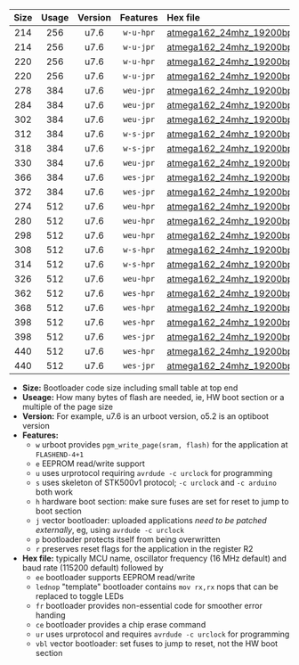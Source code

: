 |Size|Usage|Version|Features|Hex file|
|:-:|:-:|:-:|:-:|:--|
|214|256|u7.6|`w-u-hpr`|[atmega162_24mhz_19200bps_ur.hex](https://raw.githubusercontent.com/stefanrueger/urboot/main//atmega162_24mhz_19200bps_ur.hex)|
|214|256|u7.6|`w-u-jpr`|[atmega162_24mhz_19200bps_ur_vbl.hex](https://raw.githubusercontent.com/stefanrueger/urboot/main//atmega162_24mhz_19200bps_ur_vbl.hex)|
|220|256|u7.6|`w-u-hpr`|[atmega162_24mhz_19200bps_lednop_ur.hex](https://raw.githubusercontent.com/stefanrueger/urboot/main//atmega162_24mhz_19200bps_lednop_ur.hex)|
|220|256|u7.6|`w-u-jpr`|[atmega162_24mhz_19200bps_lednop_ur_vbl.hex](https://raw.githubusercontent.com/stefanrueger/urboot/main//atmega162_24mhz_19200bps_lednop_ur_vbl.hex)|
|278|384|u7.6|`weu-jpr`|[atmega162_24mhz_19200bps_ee_ur_vbl.hex](https://raw.githubusercontent.com/stefanrueger/urboot/main//atmega162_24mhz_19200bps_ee_ur_vbl.hex)|
|284|384|u7.6|`weu-jpr`|[atmega162_24mhz_19200bps_ee_lednop_ur_vbl.hex](https://raw.githubusercontent.com/stefanrueger/urboot/main//atmega162_24mhz_19200bps_ee_lednop_ur_vbl.hex)|
|302|384|u7.6|`weu-jpr`|[atmega162_24mhz_19200bps_ee_lednop_fr_ur_vbl.hex](https://raw.githubusercontent.com/stefanrueger/urboot/main//atmega162_24mhz_19200bps_ee_lednop_fr_ur_vbl.hex)|
|312|384|u7.6|`w-s-jpr`|[atmega162_24mhz_19200bps_vbl.hex](https://raw.githubusercontent.com/stefanrueger/urboot/main//atmega162_24mhz_19200bps_vbl.hex)|
|318|384|u7.6|`w-s-jpr`|[atmega162_24mhz_19200bps_lednop_vbl.hex](https://raw.githubusercontent.com/stefanrueger/urboot/main//atmega162_24mhz_19200bps_lednop_vbl.hex)|
|330|384|u7.6|`weu-jpr`|[atmega162_24mhz_19200bps_ee_lednop_fr_ce_ur_vbl.hex](https://raw.githubusercontent.com/stefanrueger/urboot/main//atmega162_24mhz_19200bps_ee_lednop_fr_ce_ur_vbl.hex)|
|366|384|u7.6|`wes-jpr`|[atmega162_24mhz_19200bps_ee_vbl.hex](https://raw.githubusercontent.com/stefanrueger/urboot/main//atmega162_24mhz_19200bps_ee_vbl.hex)|
|372|384|u7.6|`wes-jpr`|[atmega162_24mhz_19200bps_ee_lednop_vbl.hex](https://raw.githubusercontent.com/stefanrueger/urboot/main//atmega162_24mhz_19200bps_ee_lednop_vbl.hex)|
|274|512|u7.6|`weu-hpr`|[atmega162_24mhz_19200bps_ee_ur.hex](https://raw.githubusercontent.com/stefanrueger/urboot/main//atmega162_24mhz_19200bps_ee_ur.hex)|
|280|512|u7.6|`weu-hpr`|[atmega162_24mhz_19200bps_ee_lednop_ur.hex](https://raw.githubusercontent.com/stefanrueger/urboot/main//atmega162_24mhz_19200bps_ee_lednop_ur.hex)|
|298|512|u7.6|`weu-hpr`|[atmega162_24mhz_19200bps_ee_lednop_fr_ur.hex](https://raw.githubusercontent.com/stefanrueger/urboot/main//atmega162_24mhz_19200bps_ee_lednop_fr_ur.hex)|
|308|512|u7.6|`w-s-hpr`|[atmega162_24mhz_19200bps.hex](https://raw.githubusercontent.com/stefanrueger/urboot/main//atmega162_24mhz_19200bps.hex)|
|314|512|u7.6|`w-s-hpr`|[atmega162_24mhz_19200bps_lednop.hex](https://raw.githubusercontent.com/stefanrueger/urboot/main//atmega162_24mhz_19200bps_lednop.hex)|
|326|512|u7.6|`weu-hpr`|[atmega162_24mhz_19200bps_ee_lednop_fr_ce_ur.hex](https://raw.githubusercontent.com/stefanrueger/urboot/main//atmega162_24mhz_19200bps_ee_lednop_fr_ce_ur.hex)|
|362|512|u7.6|`wes-hpr`|[atmega162_24mhz_19200bps_ee.hex](https://raw.githubusercontent.com/stefanrueger/urboot/main//atmega162_24mhz_19200bps_ee.hex)|
|368|512|u7.6|`wes-hpr`|[atmega162_24mhz_19200bps_ee_lednop.hex](https://raw.githubusercontent.com/stefanrueger/urboot/main//atmega162_24mhz_19200bps_ee_lednop.hex)|
|398|512|u7.6|`wes-hpr`|[atmega162_24mhz_19200bps_ee_lednop_fr.hex](https://raw.githubusercontent.com/stefanrueger/urboot/main//atmega162_24mhz_19200bps_ee_lednop_fr.hex)|
|398|512|u7.6|`wes-jpr`|[atmega162_24mhz_19200bps_ee_lednop_fr_vbl.hex](https://raw.githubusercontent.com/stefanrueger/urboot/main//atmega162_24mhz_19200bps_ee_lednop_fr_vbl.hex)|
|440|512|u7.6|`wes-hpr`|[atmega162_24mhz_19200bps_ee_lednop_fr_ce.hex](https://raw.githubusercontent.com/stefanrueger/urboot/main//atmega162_24mhz_19200bps_ee_lednop_fr_ce.hex)|
|440|512|u7.6|`wes-jpr`|[atmega162_24mhz_19200bps_ee_lednop_fr_ce_vbl.hex](https://raw.githubusercontent.com/stefanrueger/urboot/main//atmega162_24mhz_19200bps_ee_lednop_fr_ce_vbl.hex)|

- **Size:** Bootloader code size including small table at top end
- **Useage:** How many bytes of flash are needed, ie, HW boot section or a multiple of the page size
- **Version:** For example, u7.6 is an urboot version, o5.2 is an optiboot version
- **Features:**
  + `w` urboot provides `pgm_write_page(sram, flash)` for the application at `FLASHEND-4+1`
  + `e` EEPROM read/write support
  + `u` uses urprotocol requiring `avrdude -c urclock` for programming
  + `s` uses skeleton of STK500v1 protocol; `-c urclock` and `-c arduino` both work
  + `h` hardware boot section: make sure fuses are set for reset to jump to boot section
  + `j` vector bootloader: uploaded applications *need to be patched externally*, eg, using `avrdude -c urclock`
  + `p` bootloader protects itself from being overwritten
  + `r` preserves reset flags for the application in the register R2
- **Hex file:** typically MCU name, oscillator frequency (16 MHz default) and baud rate (115200 default) followed by
  + `ee` bootloader supports EEPROM read/write
  + `lednop` "template" bootloader contains `mov rx,rx` nops that can be replaced to toggle LEDs
  + `fr` bootloader provides non-essential code for smoother error handing
  + `ce` bootloader provides a chip erase command
  + `ur` uses urprotocol and requires `avrdude -c urclock` for programming
  + `vbl` vector bootloader: set fuses to jump to reset, not the HW boot section
